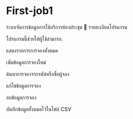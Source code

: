 # First-job1
ระบบจัดการข้อมูลการใช้บริการห้องประชุม
📘 รายละเอียดโปรแกรม

โปรแกรมนี้ช่วยให้ผู้ใช้สามารถ:

แสดงรายการการจองทั้งหมด

เพิ่มข้อมูลการจองใหม่

ค้นหาการจองจากรหัสหรือชื่อผู้จอง

แก้ไขข้อมูลการจอง

ลบข้อมูลการจอง

บันทึกข้อมูลทั้งหมดไว้ในไฟล์ CSV

